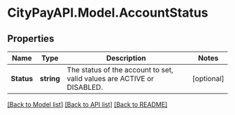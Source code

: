 # CityPayAPI.Model.AccountStatus

## Properties

Name | Type | Description | Notes
------------ | ------------- | ------------- | -------------
**Status** | **string** | The status of the account to set, valid values are ACTIVE or DISABLED. | [optional] 

[[Back to Model list]](../README.md#documentation-for-models) [[Back to API list]](../README.md#documentation-for-api-endpoints) [[Back to README]](../README.md)

